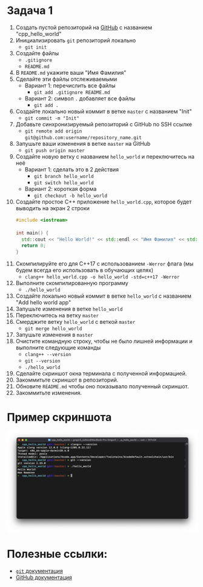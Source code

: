 # Задача 1

1. Создать пустой репозиторий на [GitHub](github.com) с названием "cpp_hello_world"
2. Инициализировать `git` репозиторий локально
    - `git init`
3. Создайте файлы
    - `.gitignore`
    - `README.md`
4. В `README.md` укажите ваши "Имя Фамилия"
5. Сделайте эти файлы отслеживаемыми
    - Вариант 1: перечислить все файлы
        - `git add .gitignore README.md`
    - Вариант 2: символ `.` добавляет все файлы
        - `git add .`
5. Создайте локально новый коммит в ветке `master` с названием "Init"
    - `git commit -m "Init"`
6. Добавьте синхронизируемый репозиторий с GitHub по SSH ссылке
    - `git remote add origin git@github.com:username/repository_name.git`
7. Запушьте ваши изменения в ветке `master` на GitHub
    - `git push origin master`
8. Создайте новую ветку с названием `hello_world` и переключитесь на неё
    - Вариант 1: сделать это в 2 действия
        - `git branch hello_world`
        - `git switch hello_world`
    - Вариант 2: короткая форма
        - `git checkout -b hello_world`
9. Создайте простое C++ приложение `hello_world.cpp`, которое будет выводить на экран 2 строки
    ```cpp
    #include <iostream>

    int main() {
      std::cout << "Hello World!" << std::endl << "Имя Фамилия" << std::endl;
      return 0;
    }
    ```
10. Скомпилируйте его для C++17 c использованием `-Werror` флага (мы будем всегда его использовать в обучающих целях)
    - `clang++ hello_world.cpp -o hello_world -std=c++17 -Werror`
11. Выполните скомпилированную программу
    - `./hello_world`
12. Создайте локально новый коммит в ветке `hello_world` с названием "Add hello world app"
13. Запушьте изменения в ветке `hello_world`
15. Переключитесь на ветку `master`
14. Смерджите ветку `hello_world` с веткой `master`
    - `git merge hello_world`
15. Запушьте изменения в `master`
16. Очистите командную строку, чтобы не было лишней информации и выполните следующие команды
    - `clang++ --version`
    - `git --version`
    - `./hello_world`
17. Сделайте скриншот окна терминала с полученной информацией.
18. Закоммитьте скриншот в репозиторий.
19. Обновите `README.md` чтобы оно показывало полученный скриншот.
20. Закоммитьте изменения.

# Пример скриншота
![Screenshot](tasks/task_01/screenshot.png)

# Полезные ссылки:
- [`git` документация](https://git-scm.com/doc)
- [GitHub документация](https://docs.github.com/en)
